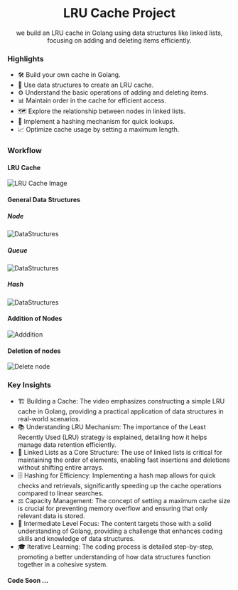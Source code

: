 <center> <h1>LRU Cache Project </h1></center>

<p style  = "text-align: center">we build an LRU cache in Golang using data structures like linked lists, focusing on adding and deleting items efficiently. </p>

### Highlights

* 🛠️ Build your own cache in Golang.
* 🐍 Use data structures to create an LRU cache.
* ⚙️ Understand the basic operations of adding and deleting items.
* 📊 Maintain order in the cache for efficient access.
* 🗺️ Explore the relationship between nodes in linked lists.
* 🔄 Implement a hashing mechanism for quick lookups.
* 📈 Optimize cache usage by setting a maximum length.

### Workflow

#### LRU Cache
![LRU Cache Image](/images//LRU-Cache-page1.png)

#### General Data Structures
##### Node
![DataStructures](/images/Node.png)
##### Queue
![DataStructures](/images/Queue.png)
##### Hash
![DataStructures](/images/Hash.png)

#### Addition of Nodes
![Adddition](/images/LRU-cache-page3.png)

#### Deletion of nodes
![Delete node](/images/LRU-Cache-page4.png)

### Key Insights
* 🏗️ Building a Cache: The video emphasizes constructing a simple LRU cache in Golang, providing a practical application of data structures in real-world scenarios.
* 📚 Understanding LRU Mechanism: The importance of the Least Recently Used (LRU) strategy is explained, detailing how it helps manage data retention efficiently.
* 🔗 Linked Lists as a Core Structure: The use of linked lists is critical for maintaining the order of elements, enabling fast insertions and deletions without shifting entire arrays.
* 🗄️ Hashing for Efficiency: Implementing a hash map allows for quick checks and retrievals, significantly speeding up the cache operations compared to linear searches.
* ⚖️ Capacity Management: The concept of setting a maximum cache size is crucial for preventing memory overflow and ensuring that only relevant data is stored.
* 🚀 Intermediate Level Focus: The content targets those with a solid understanding of Golang, providing a challenge that enhances coding skills and knowledge of data structures.
* 🎓 Iterative Learning: The coding process is detailed step-by-step, promoting a better understanding of how data structures function together in a cohesive system.

#### Code Soon ...